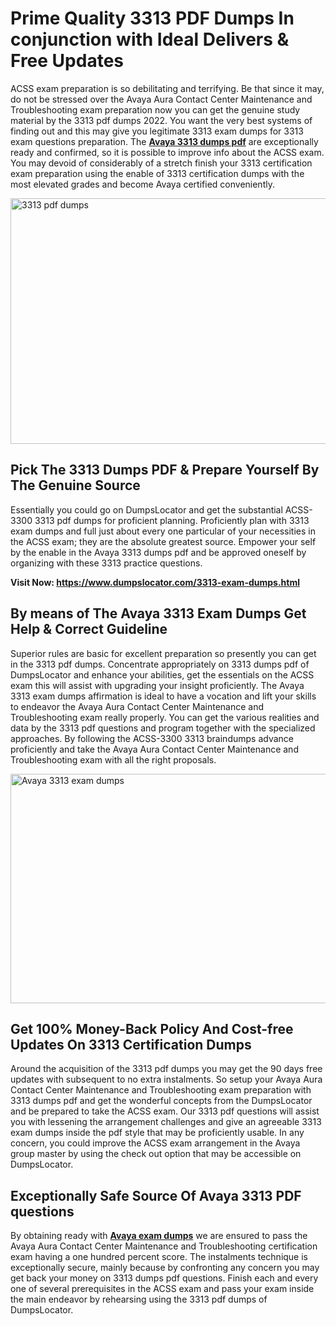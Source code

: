 <h1><strong>Prime Quality 3313 PDF Dumps In conjunction with Ideal Delivers &amp; Free Updates</strong></h1>
<p>ACSS exam preparation is so debilitating and terrifying. Be that since it may, do not be stressed over the Avaya Aura Contact Center Maintenance and Troubleshooting exam preparation now you can get the genuine study material by the 3313 pdf dumps 2022. You want the very best systems of finding out and this may give you legitimate 3313 exam dumps for 3313 exam questions preparation. The <strong><a href="https://www.dumpslocator.com/3313-exam-dumps.html">Avaya 3313 dumps pdf</a></strong> are exceptionally ready and confirmed, so it is possible to improve info about the ACSS exam. You may devoid of considerably of a stretch finish your 3313 certification exam preparation using the enable of 3313 certification dumps with the most elevated grades and become Avaya certified conveniently.</p>
<p><img src="https://i.ibb.co/SKhFh8d/Pastel-Purple-Computer-UI-Class-Syllabus-Education-Presentation.png" alt="3313 pdf dumps" width="700" height="393" /></p>
<h2><strong>Pick The 3313 Dumps PDF &amp; Prepare Yourself By The Genuine Source</strong></h2>
<p>Essentially you could go on DumpsLocator and get the substantial ACSS-3300 3313 pdf dumps for proficient planning. Proficiently plan with 3313 exam dumps and full just about every one particular of your necessities in the ACSS exam; they are the absolute greatest source. Empower your self by the enable in the Avaya 3313 dumps pdf and be approved oneself by organizing with these 3313 practice questions.</p>
<p><strong>Visit Now: <a href="https://www.dumpslocator.com/3313-exam-dumps.html">https://www.dumpslocator.com/3313-exam-dumps.html</a></strong></p>
<h2><strong>By means of The Avaya 3313 Exam Dumps Get Help &amp; Correct Guideline</strong></h2>
<p>Superior rules are basic for excellent preparation so presently you can get in the 3313 pdf dumps. Concentrate appropriately on 3313 dumps pdf of DumpsLocator and enhance your abilities, get the essentials on the ACSS exam this will assist with upgrading your insight proficiently. The Avaya 3313 exam dumps affirmation is ideal to have a vocation and lift your skills to endeavor the Avaya Aura Contact Center Maintenance and Troubleshooting exam really properly. You can get the various realities and data by the 3313 pdf questions and program together with the specialized approaches. By following the ACSS-3300 3313 braindumps advance proficiently and take the Avaya Aura Contact Center Maintenance and Troubleshooting exam with all the right proposals.</p>
<p><a href="https://www.dumpslocator.com/3313-exam-dumps.html"><img src="https://i.ibb.co/NtZbgjG/Blue-and-White-Medical-Dental-Clinic-Facebook-Ad.png" alt="Avaya 3313 exam dumps" width="700" height="367" /></a></p>
<h2><strong>Get 100% Money-Back Policy And Cost-free Updates On 3313 Certification Dumps</strong></h2>
<p>Around the acquisition of the 3313 pdf dumps you may get the 90 days free updates with subsequent to no extra instalments. So setup your Avaya Aura Contact Center Maintenance and Troubleshooting exam preparation with 3313 dumps pdf and get the wonderful concepts from the DumpsLocator and be prepared to take the ACSS exam. Our 3313 pdf questions will assist you with lessening the arrangement challenges and give an agreeable 3313 exam dumps inside the pdf style that may be proficiently usable. In any concern, you could improve the ACSS exam arrangement in the Avaya group master by using the check out option that may be accessible on DumpsLocator.</p>
<h2><strong>Exceptionally Safe Source Of Avaya 3313 PDF questions</strong></h2>
<p>By obtaining ready with <strong><a href="https://www.dumpslocator.com/avaya-exams.html">Avaya exam dumps</a></strong> we are ensured to pass the Avaya Aura Contact Center Maintenance and Troubleshooting certification exam having a one hundred percent score. The instalments technique is exceptionally secure, mainly because by confronting any concern you may get back your money on 3313 dumps pdf questions. Finish each and every one of several prerequisites in the ACSS exam and pass your exam inside the main endeavor by rehearsing using the 3313 pdf dumps of DumpsLocator.</p>
